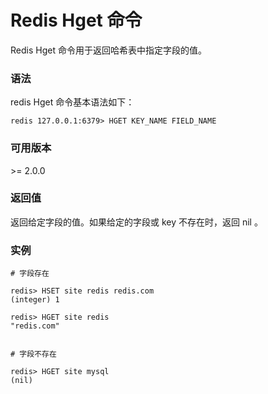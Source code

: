 # Redis Hget 命令

Redis Hget 命令用于返回哈希表中指定字段的值。

### 语法

redis Hget 命令基本语法如下：

```
redis 127.0.0.1:6379> HGET KEY_NAME FIELD_NAME 
```

### 可用版本

\>= 2.0.0

### 返回值

返回给定字段的值。如果给定的字段或 key 不存在时，返回 nil 。

### 实例

```
# 字段存在

redis> HSET site redis redis.com
(integer) 1

redis> HGET site redis
"redis.com"


# 字段不存在

redis> HGET site mysql
(nil)
```
